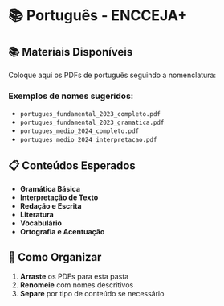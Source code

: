 # 📚 Português - ENCCEJA+

## 📚 Materiais Disponíveis

Coloque aqui os PDFs de português seguindo a nomenclatura:

### Exemplos de nomes sugeridos:
- `portugues_fundamental_2023_completo.pdf`
- `portugues_fundamental_2023_gramatica.pdf`
- `portugues_medio_2024_completo.pdf`
- `portugues_medio_2024_interpretacao.pdf`

## 📋 Conteúdos Esperados

- **Gramática Básica**
- **Interpretação de Texto**
- **Redação e Escrita**
- **Literatura**
- **Vocabulário**
- **Ortografia e Acentuação**

## 🎯 Como Organizar

1. **Arraste** os PDFs para esta pasta
2. **Renomeie** com nomes descritivos
3. **Separe** por tipo de conteúdo se necessário
